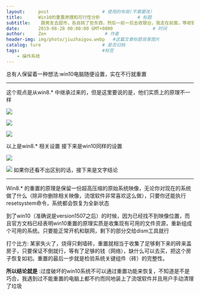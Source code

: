 ```yaml
---
layout:     post                    # 使用的布局(不需要改）
title:      Win10的重置原理和可行性分析              # 标题
subtitle:    跟男友去超市，各自挑了些东西，然后一前一后去收银台，我走在前面，等收银过完商品，然后回头对男友说：帅哥，你能帮我付账吗?付了我今晚跟你走..…….周围的人都震住了，鸦雀无声地看着我们，但是这不是高潮，真正的高潮是：就在男友掏出钱准备帮我付账，而周围的人都窃窃私语之时，排后面的一个姑娘突然拍了拍男友的肩膀，小声地道：帅哥，你帮我的也付了吧，我也跟你走 #副标题
date:       2019-08-28 00:00:00 GMT+0800               # 时间
author:     Zen                      # 作者
header-img: img/photo/jiuzhaigou.webp   #这篇文章标题背景图片
catalog: ture                       # 是否归档
tags:                               #标签
    - 操作系统
---
```

总有人保留着一种想法:win10电脑随便设置，实在不行就重置

----

这个观点是从win8.* 中继承过来的，但是这里要说的是，他们实质上的原理不一样

![](https://img-blog.csdnimg.cn/20181230110942665.png)

![](https://img-blog.csdnimg.cn/20181230111003247.png)

![](https://img-blog.csdnimg.cn/20181230111022479.png?x-oss-process=image/watermark,type_ZmFuZ3poZW5naGVpdGk,shadow_10,text_aHR0cHM6Ly9ibG9nLmNzZG4ubmV0L3UwMTE2ODIyODM=,size_16,color_FFFFFF,t_70)

以上是win8.* 相关设置
接下来是win10同样的设置

![](https://img-blog.csdnimg.cn/20181230111112277.png?x-oss-process=image/watermark,type_ZmFuZ3poZW5naGVpdGk,shadow_10,text_aHR0cHM6Ly9ibG9nLmNzZG4ubmV0L3UwMTE2ODIyODM=,size_16,color_FFFFFF,t_70)

![](https://img-blog.csdnimg.cn/20181230111043487.png)
如果你还看不出区别的话，接下来是文字结论

****

Win8.* 的重置的原理是保留一份超高压缩的原始系统映像，无论你对现在的系统做了什么（除非你删除相关映像，流氓软件非常喜欢这么做），只要你还能执行resetsystem命令，系统都会恢复为全新状态

到了win10（准确说是version1507之后）的时候，因为已经找不到映像位置，而且官方文档已经表明win10重置的原理实质是收集现有可用的文件资源，重新组成个可用的系统。只要能正常开机和联网，剩下的部分交给dism工具就行

打个比方:  某家失火了，烧得只剩墙砖，重置就相当于收集了足够剩下来的砖来盖房子，只要保证不倒就行，等有了足够的钱（网络），缺什么可以去买，把这个房子恢复如初。重置的最后一步就是检验系统关键组件（砖）的完整性。

**所以结论就是** :过度破坏的win10系统不可以通过重置功能来恢复，不知道是不是巧合，我遇到过不能重置的电脑上都不约而同地装上了流氓软件并且用户手动清理了垃圾
